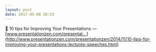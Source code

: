 ```yaml
---
layout: post
date: 2017-05-08 20:53
---
```

🔗 10 tips for Improving Your Presentations — [www.presentationzen.com/presentat...](http://www.presentationzen.com/presentationzen/2014/11/10-tips-for-improving-your-presentations-lectures-speeches.html)
